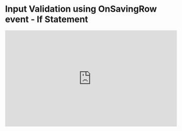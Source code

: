 ﻿# Input Validation using OnSavingRow event - If Statement 


<iframe width="560" height="315" src="https://www.youtube.com/embed/V7iIlaEIQkg?list=PL1DEQjXG2xnL1VKb5GvdDwxJeym7Uj6S3" frameborder="0" allowfullscreen></iframe>